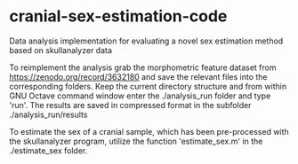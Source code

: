# cranial-sex-estimation-code
Data analysis implementation for evaluating a novel sex estimation method based on skullanalyzer data

To reimplement the analysis grab the morphometric feature dataset from https://zenodo.org/record/3632180 and save the relevant files into the corresponding folders. Keep the current directory structure and from within GNU Octave command window enter the ./analysis_run folder and type 'run'. The results are saved in compressed format in the subfolder ./analysis_run/results

To estimate the sex of a cranial sample, which has been pre-processed with the skullanalyzer program, utilize the function 'estimate_sex.m' in the ./estimate_sex folder.

